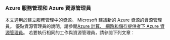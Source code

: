 ### <a name="azure-service-management-and-azure-resource-manager"></a>Azure 服務管理和 Azure 資源管理員
 
本文適用於建立服務管理中的資源。 Microsoft 建議新的 Azure 資源的資源管理員。 優點資源管理員的說明，請參閱[Azure 計算、 網路和儲存提供者下 Azure 資源管理員](../articles/virtual-machines/virtual-machines-windows-compare-deployment-models.md)。 若要執行相同的工作與資源管理員，請參閱下列文章︰

